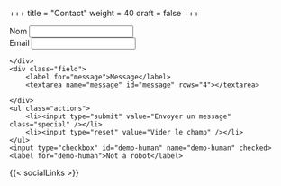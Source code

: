 +++
title = "Contact"
weight = 40
draft = false
+++

<form method="post" action="#">
	<div class="field half first">
		<label for="name">Nom</label>
		<input type="text" name="name" id="name" />
	</div>
	<div class="field half">
		<label for="email">Email</label>
		<input type="text" name="email" id="email" />

	</div>
	<div class="field">
		<label for="message">Message</label>
		<textarea name="message" id="message" rows="4"></textarea>

	</div>
	<ul class="actions">
		<li><input type="submit" value="Envoyer un message" class="special" /></li>
		<li><input type="reset" value="Vider le champ" /></li>
	</ul>
	<input type="checkbox" id="demo-human" name="demo-human" checked>
	<label for="demo-human">Not a robot</label>
</form>


{{< socialLinks >}}
